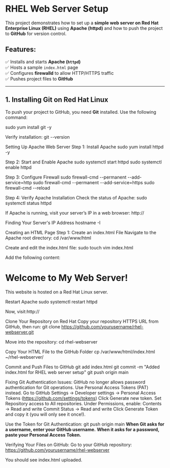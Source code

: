 # RHEL Web Server Setup

This project demonstrates how to set up a **simple web server on Red Hat Enterprise Linux (RHEL)** using **Apache (httpd)** and how to push the project to **GitHub** for version control.  

## Features:
✅ Installs and starts **Apache (`httpd`)**  
✅ Hosts a sample `index.html` page  
✅ Configures **firewalld** to allow HTTP/HTTPS traffic  
✅ Pushes project files to **GitHub**  

---

## **1. Installing Git on Red Hat Linux**  
To push your project to GitHub, you need **Git** installed. Use the following command:  

sudo yum install git -y

Verify installation:
git --version

Setting Up Apache Web Server
Step 1: Install Apache
sudo yum install httpd -y

Step 2: Start and Enable Apache
sudo systemctl start httpd
sudo systemctl enable httpd

Step 3: Configure Firewall
sudo firewall-cmd --permanent --add-service=http
sudo firewall-cmd --permanent --add-service=https
sudo firewall-cmd --reload

Step 4: Verify Apache Installation
Check the status of Apache:
sudo systemctl status httpd

If Apache is running, visit your server’s IP in a web browser:
http://<your-server-ip>

Finding Your Server's IP Address
hostname -I

Creating an HTML Page
Step 1: Create an index.html File
Navigate to the Apache root directory:
cd /var/www/html

Create and edit the index.html file:
sudo touch vim index.html

Add the following content:
<!DOCTYPE html>
<html>
<head>
    <title>My RHEL Web Server</title>
</head>
<body>
    <h1>Welcome to My Web Server!</h1>
    <p>This website is hosted on a Red Hat Linux server.</p>
</body>
</html>

Restart Apache
sudo systemctl restart httpd

Now, visit:http://<your-server-ip>

Clone Your Repository on Red Hat
Copy your repository HTTPS URL from GitHub, then run:
git clone https://github.com/yourusername/rhel-webserver.git

Move into the repository:
cd rhel-webserver

Copy Your HTML File to the GitHub Folder
cp /var/www/html/index.html ~/rhel-webserver/

Commit and Push Files to GitHub
git add index.html
git commit -m "Added index.html for RHEL web server setup"
git push origin main

Fixing Git Authentication Issues:
GitHub no longer allows password authentication for Git operations. Use Personal Access Tokens (PAT) instead.
Go to GitHub Settings → Developer settings → Personal Access Tokens
(https://github.com/settings/tokens)
Click Generate new token.
Set Repository access to All repositories.
Under Permissions, enable:
Contents → Read and write
Commit Status → Read and write
Click Generate Token and copy it (you will only see it once!).

Use the Token for Git Authentication:
git push origin main
**When Git asks for a username, enter your GitHub username.**
**When it asks for a password, paste your Personal Access Token.**

Verifying Your Files on GitHub:
Go to your GitHub repository:
https://github.com/yourusername/rhel-webserver

You should see index.html uploaded.
